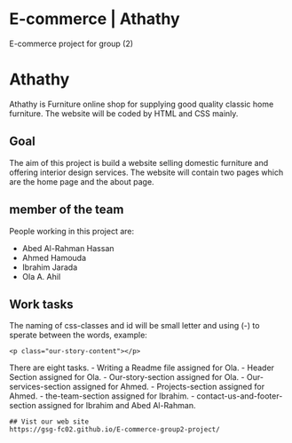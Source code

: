 # E-commerce | Athathy
E-commerce project for group (2)
# Athathy 

Athathy is Furniture online shop for supplying good quality classic home furniture. The website will be coded by HTML and CSS mainly.
## Goal

The aim of this project is build a website selling domestic furniture and offering interior design services. The website will contain two pages which are the home page and the about page. 
## member of the team

People working in this project are:
- Abed Al-Rahman Hassan
- Ahmed Hamouda
- Ibrahim Jarada
- Ola A. Ahil
## Work tasks
The naming of css-classes and id  will be small letter and using (-) to sperate between the words, example:
```
<p class="our-story-content"></p>
```
There are eight tasks. 
    - Writing a Readme file assigned for Ola.
    - Header Section assigned for Ola.
    - Our-story-section assigned for Ola.
    - Our-services-section assigned for Ahmed.
    - Projects-section assigned for Ahmed.
    - the-team-section assigned for Ibrahim.
    - contact-us-and-footer-section assigned for Ibrahim and Abed Al-Rahman.

    ## Vist our web site
    https://gsg-fc02.github.io/E-commerce-group2-project/

